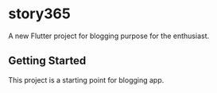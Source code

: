 # story365

A new Flutter project for blogging purpose for the enthusiast.

## Getting Started

This project is a starting point for blogging app.


